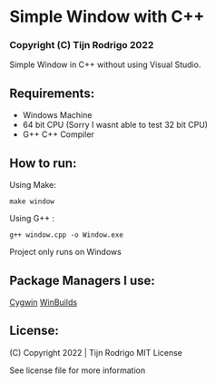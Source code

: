 # Simple Window with C++
### Copyright (C) Tijn Rodrigo 2022

Simple Window in C++ without using Visual Studio.

## Requirements:
- Windows Machine
- 64 bit CPU (Sorry I wasnt able to test 32 bit CPU)
- G++ C++ Compiler

## How to run:

Using Make:

```
make window
```

Using G++ :

```
g++ window.cpp -o Window.exe
```

Project only runs on Windows

## Package Managers I use:
[Cygwin](https://www.cygwin.com/) 
[WinBuilds](http://win-builds.org/doku.php)

## License:

(C) Copyright 2022 | Tijn Rodrigo
MIT License

See license file for more information